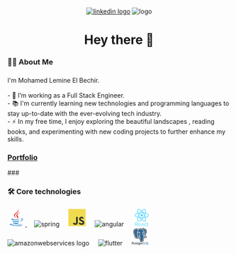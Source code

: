 

###

<div align="center">
  <a href="https://www.linkedin.com/in/mohamedlemine/" target="blank"><img src="https://img.shields.io/static/v1?message=LinkedIn&logo=linkedin&label=&color=0077B5&logoColor=white&labelColor=&style=for-the-badge" height="25" alt="linkedin logo"  /></a>
<img src="https://www.m-lemine.tech/static/media/medleminLogo.95fc476a2e50f9dc189b.png" height="25" alt=" logo"  />
</div>

###


###

<h1 align="center">Hey there 👋</h1>

###

<h3 align="left">👩‍💻  About Me</h3>

###

<p align="left">I'm Mohamed Lemine El Bechir. <br><br>- 🔭 I’m working as a Full Stack Engineer.<br>- 📚 I'm currently learning new technologies and programming languages to stay up-to-date with the ever-evolving tech industry.<br>- ⚡ In my free time, I enjoy exploring the beautiful landscapes , reading books, and experimenting with new coding projects to further enhance my skills.</p>

<h3 align="left"> <a href="https://www.m-lemine.tech/" target="_blank">Portfolio</a> </h3>
###

<h3 align="left">🛠 Core technologies</h3>

###

<div align="left">
<a href="https://www.java.com" target="_blank" rel="noreferrer"> <img src="https://raw.githubusercontent.com/devicons/devicon/master/icons/java/java-original.svg" alt="java" width="40" 
  height="40"/> </a>
  <img width="12" />
  <img src="https://www.vectorlogo.zone/logos/springio/springio-icon.svg" alt="spring" width="40" height="40"/>  <img width="12" />
<img src="https://raw.githubusercontent.com/devicons/devicon/master/icons/javascript/javascript-original.svg" alt="javascript" width="40" height="40"/>  <img width="12" />
<img src="https://angular.io/assets/images/logos/angular/angular.svg" alt="angular" width="40" height="40"/>  <img width="12" />
 <img src="https://raw.githubusercontent.com/devicons/devicon/master/icons/react/react-original-wordmark.svg" alt="react" width="40" height="40"/>  <img width="12" />
  <img src="https://ih1.redbubble.net/image.3917587423.0371/flat,750x,075,f-pad,750x1000,f8f8f8.jpg" height="40" alt="amazonwebservices logo"  />
  <img width="12" />
<img src="https://www.vectorlogo.zone/logos/flutterio/flutterio-icon.svg" alt="flutter" width="40" height="40"/>   <img width="12" />
<img src="https://raw.githubusercontent.com/devicons/devicon/master/icons/postgresql/postgresql-original-wordmark.svg" alt="postgresql" width="40" height="40"/></div>

###





###
